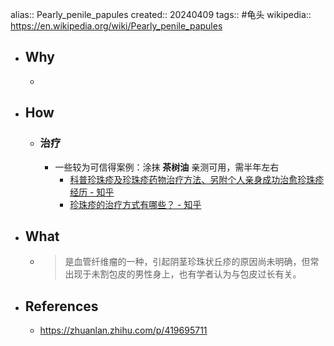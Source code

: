 alias:: Pearly_penile_papules
created:: 20240409
tags:: #龟头
wikipedia:: https://en.wikipedia.org/wiki/Pearly_penile_papules

- ## Why
  -
- ## How
  - ### 治疗
    - 一些较为可信得案例：涂抹 **茶树油** 亲测可用，需半年左右
      - [科普珍珠疹及珍珠疹药物治疗方法、另附个人亲身成功治愈珍珠疹经历 - 知乎](https://zhuanlan.zhihu.com/p/419695711)
      - [珍珠疹的治疗方式有哪些？ - 知乎](https://www.zhihu.com/question/24466540/answer/88671744)
- ## What
  - > 是血管纤维瘤的一种，引起阴茎珍珠状丘疹的原因尚未明确，但常出现于未割包皮的男性身上，也有学者认为与包皮过长有关。
- ## References
  - https://zhuanlan.zhihu.com/p/419695711